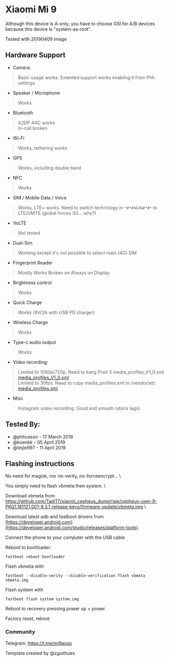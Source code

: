 # Xiaomi Mi 9

Although this device is A-only, you have to choose GSI for A/B devices because this device is "system-as-root". 

Tested with 20190409 image

## Hardware Support

* Camera:
> Basic usage works. Extented support works enabling it from Phh settings

* Speaker / Microphone
> Works

* Bluetooth
> A2DP AAC works \
> In-call broken

* Wi-Fi
> Works, tethering works

* GPS
> Works, including double band

* NFC
> Works

* SIM / Mobile Data / Voice
> Works, LTE+ works. Need to switch technology in `*#*#4636#*#*` to LTE/UMTS (global forces 3G... why?)

* VoLTE
> Not tested

* Dual-Sim
> Working except it's not possible to select main (4G) SIM

* Fingerprint Reader
> Mostly Works
> Broken on Always on Display

* Brightness control
> Works

* Quick Charge
> Works (9V/2A with USB PD charger)

* Wireless Charge
> Works

* Type-c audio output
> Works

* Video recording:
> Limited to 1080p/720p. Need to kang Pixel 3 media_profiles_V1_0.xml \
[media_profiles_V1_0.xml](https://github.com/TadiT7/google_blueline_dump/blob/e43766b36473595b7e3d0ef28613bc0821aeefd0/vendor/etc/media_profiles_V1_0.xml) \
> Limited to 30fps. Need to copy media_profiles.xml to /vendor/etc \
[media_profiles.xml](https://forum.xda-developers.com/attachment.php?attachmentid=4740601&d=1554967755)

* Misc
> Instagram video recording: Good and smooth (stock lags)

## Tested By:
* @phhusson - 17 March 2019
* @koenkk - 05 April 2019
* @linjie997 - 11 April 2019

## Flashing instructions

No need for magisk, nor no-verity, no-forceencrypt... \

You simply need to flash vbmeta then system. \

Download vbmeta from https://github.com/TadiT7/xiaomi_cepheus_dump/raw/cepheus-user-9-PKQ1.181121.001-9.3.1-release-keys/firmware-update/vbmeta.img \

Download latest adb and fastboot drivers from [https://developer.android.com](https://developer.android.com/studio/releases/platform-tools) 

Connect the phone to your computer with the USB cable

Reboot to bootloader:
```
fastboot reboot bootloader
```
Flash vbmeta with 
```
fastboot --disable-verity --disable-verification flash vbmeta vbmeta.img
``` 

Flash system with 
```
fastboot flash system system.img
``` 
Reboot to recovery pressing power up + power

Factory reset, reboot

### Community
Telegram: https://t.me/mi9aosp


Template created by @zguithues